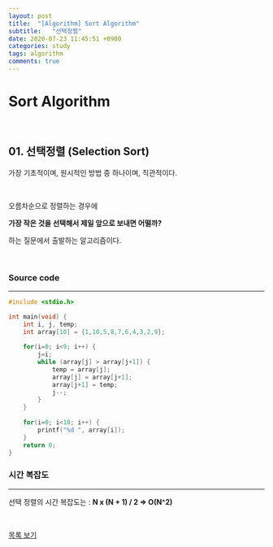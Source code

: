 ```yaml
---
layout: post
title:  "[Algorithm] Sort Algorithm"
subtitle:   "선택정렬"
date: 2020-07-23 11:45:51 +0900
categories: study
tags: algorithm
comments: true
---
```


# Sort Algorithm

<br/>

## 01. 선택정렬 (Selection Sort)

가장 기초적이며, 원시적인 방법 중 하나이며, 직관적이다.

<br/>

오름차순으로 정렬하는 경우에

**가장 작은 것을 선택해서 제일 앞으로 보내면 어떨까?**

하는 질문에서 출발하는 알고리즘이다.

<br/>

### Source code

------

```c
#include <stdio.h>

int main(void) {
	int i, j, temp;
	int array[10] = {1,10,5,8,7,6,4,3,2,9};
	
	for(i=0; i<9; i++) {
		j=i;
		while (array[j] > array[j+1]) {
			temp = array[j];
			array[j] = array[j+1];
			array[j+1] = temp;
			j--;
		}
	}
	
	for(i=0; i<10; i++) {
		printf("%d ", array[i]);
	}
	return 0; 
}
```



### 시간 복잡도

------

선택 정렬의 시간 복잡도는 : **N x (N + 1) / 2 => O(N^2)**

<br/>

[목록 보기](../README.md)